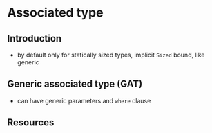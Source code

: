 # Associated type



## Introduction

- by default only for statically sized types, implicit `Sized` bound, like generic



## Generic associated type (GAT)

- can have generic parameters and `where` clause



## Resources
